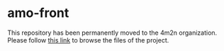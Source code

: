 # amo-front

This repository has been permanently moved to the 4m2n organization. Please
follow [this link](./amo-front) to browse the files of the project.